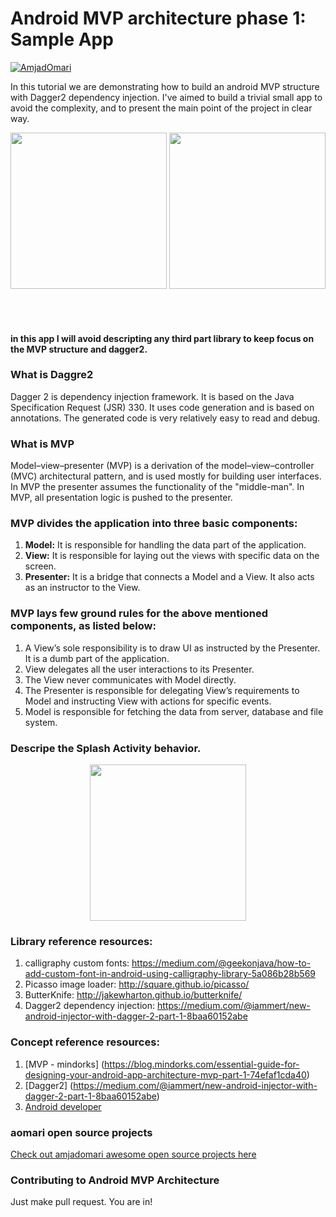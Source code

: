 # Android MVP architecture phase 1: Sample App
[![AmjadOmari](https://firebasestorage.googleapis.com/v0/b/misc-31544.appspot.com/o/aomari.svg?alt=media&token=77658c30-5a06-4e1f-a783-2a51675d16b1)](http://www.amjadomari.com/)

In this tutorial we are demonstrating how to build an android MVP structure with Dagger2 dependency injection.
I've aimed to build a trivial small app to avoid the complexity, and to present the main point of the project in clear way.
<p align="center">
  <img src="https://firebasestorage.googleapis.com/v0/b/misc-31544.appspot.com/o/p2_2.PNG?alt=media&token=19460551-5dec-49f9-b197-a769c66a059d" width="250">
  <img src="https://firebasestorage.googleapis.com/v0/b/misc-31544.appspot.com/o/p2_1.PNG?alt=media&token=42118bb0-5756-4e4b-be3f-540a48fd7c34" width="250">
</p>
<br>
<br>

#### in this app I will avoid descripting any third part library to keep focus on the MVP structure and dagger2.

### What is Daggre2
Dagger 2 is dependency injection framework. It is based on the Java Specification Request (JSR) 330. It uses code generation and is based on annotations. The generated code is very relatively easy to read and debug.

### What is MVP
Model–view–presenter (MVP) is a derivation of the model–view–controller (MVC) architectural pattern, and is used mostly for building user interfaces. In MVP the presenter assumes the functionality of the "middle-man". In MVP, all presentation logic is pushed to the presenter.

### MVP divides the application into three basic components:
1. <B>Model:</B> It is responsible for handling the data part of the application.
2. <B>View:</B> It is responsible for laying out the views with specific data on the screen.
3. <B>Presenter:</B> It is a bridge that connects a Model and a View. It also acts as an instructor to the View.


### MVP lays few ground rules for the above mentioned components, as listed below:
1. A View’s sole responsibility is to draw UI as instructed by the Presenter. It is a dumb part of the application.
2. View delegates all the user interactions to its Presenter.
3. The View never communicates with Model directly.
4. The Presenter is responsible for delegating View’s requirements to Model and instructing View with actions for specific events.
5. Model is responsible for fetching the data from server, database and file system.


### Descripe the Splash Activity behavior.
<p align="center">
  <img src="https://firebasestorage.googleapis.com/v0/b/misc-31544.appspot.com/o/UserProfileVirewe%20phase%201%2Fsplash%20design.png?alt=media&token=36700694-780f-46ad-ab76-52d77875d6a2" width="250">
</p>

### Library reference resources:
1. calligraphy custom fonts: https://medium.com/@geekonjava/how-to-add-custom-font-in-android-using-calligraphy-library-5a086b28b569
2. Picasso image loader: http://square.github.io/picasso/
3. ButterKnife: http://jakewharton.github.io/butterknife/
4. Dagger2 dependency injection: https://medium.com/@iammert/new-android-injector-with-dagger-2-part-1-8baa60152abe

### Concept reference resources:
1. [MVP - mindorks] (https://blog.mindorks.com/essential-guide-for-designing-your-android-app-architecture-mvp-part-1-74efaf1cda40)
2. [Dagger2] (https://medium.com/@iammert/new-android-injector-with-dagger-2-part-1-8baa60152abe)
3. [Android developer](https://developer.android.com/index.html)

### aomari open source projects
[Check out amjadomari awesome open source projects here](http://www.amjadomari.com)


### Contributing to Android MVP Architecture
Just make pull request. You are in!
